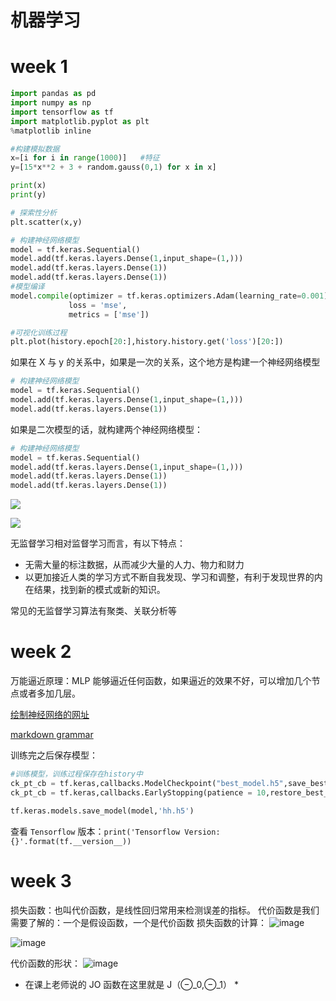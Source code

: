 # 机器学习

# week 1

```python
import pandas as pd
import numpy as np
import tensorflow as tf
import matplotlib.pyplot as plt
%matplotlib inline

#构建模拟数据
x=[i for i in range(1000)]   #特征
y=[15*x**2 + 3 + random.gauss(0,1) for x in x]

print(x)
print(y)

# 探索性分析
plt.scatter(x,y)

# 构建神经网络模型
model = tf.keras.Sequential()
model.add(tf.keras.layers.Dense(1,input_shape=(1,)))
model.add(tf.keras.layers.Dense(1))
model.add(tf.keras.layers.Dense(1))
#模型编译
model.compile(optimizer = tf.keras.optimizers.Adam(learning_rate=0.001),
             loss = 'mse',
             metrics = ['mse'])

#可视化训练过程
plt.plot(history.epoch[20:],history.history.get('loss')[20:])
```

如果在 X 与 y 的关系中，如果是一次的关系，这个地方是构建一个神经网络模型

```python
# 构建神经网络模型
model = tf.keras.Sequential()
model.add(tf.keras.layers.Dense(1,input_shape=(1,)))
model.add(tf.keras.layers.Dense(1))
```

如果是二次模型的话，就构建两个神经网络模型：

```python
# 构建神经网络模型
model = tf.keras.Sequential()
model.add(tf.keras.layers.Dense(1,input_shape=(1,)))
model.add(tf.keras.layers.Dense(1))
model.add(tf.keras.layers.Dense(1))
```

![](https://wx4.sinaimg.cn/large/008uF2zMly8h5upotvuzvj30ac07774q.jpg)

![](https://wx1.sinaimg.cn/large/008uF2zMly8h5upotwqdwj30a2077jrk.jpg)

无监督学习相对监督学习而言，有以下特点：

- 无需大量的标注数据，从而减少大量的人力、物力和财力
- 以更加接近人类的学习方式不断自我发现、学习和调整，有利于发现世界的内在结果，找到新的模式或新的知识。

常见的无监督学习算法有聚类、关联分析等



# week 2 



万能逼近原理：MLP 能够逼近任何函数，如果逼近的效果不好，可以增加几个节点或者多加几层。



[绘制神经网络的网址](http://alexlenail.me/NN-SVG/)

[markdown grammar](https://markdown.com.cn/basic-syntax/links.html)



训练完之后保存模型：

```python
#训练模型，训练过程保存在history中
ck_pt_cb = tf.keras,callbacks.ModelCheckpoint("best_model.h5",save_best_only = True)
ck_pt_cb = tf.keras,callbacks.EarlyStopping(patience = 10,restore_best_weights = True )
```



```python
tf.keras.models.save_model(model,'hh.h5')
```

查看 `Tensorflow` 版本：`print('Tensorflow Version:{}'.format(tf.__version__))`


# week 3
损失函数：也叫代价函数，是线性回归常用来检测误差的指标。
代价函数是我们需要了解的：一个是假设函数，一个是代价函数
损失函数的计算：
![image](https://user-images.githubusercontent.com/109726121/189810495-06799dad-b671-4a07-b336-acde0356be6b.png)

![image](https://user-images.githubusercontent.com/109726121/189811131-e00efa7e-d788-464c-88b1-7b2e7dd035e5.png)

代价函数的形状：
![image](https://user-images.githubusercontent.com/109726121/189811449-382c32e3-7128-448b-96ac-5d3e1a8249df.png)


* 在课上老师说的 JO 函数在这里就是 J（⊖_0,⊖_1） *



